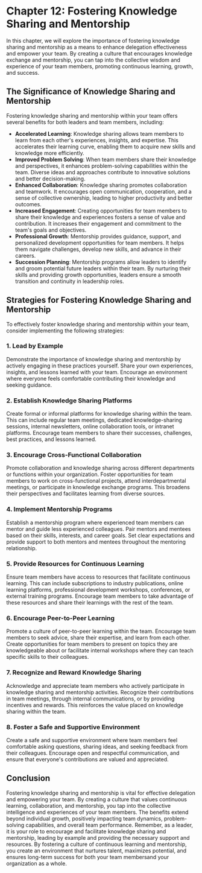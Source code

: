 Chapter 12: Fostering Knowledge Sharing and Mentorship
======================================================

In this chapter, we will explore the importance of fostering knowledge sharing and mentorship as a means to enhance delegation effectiveness and empower your team. By creating a culture that encourages knowledge exchange and mentorship, you can tap into the collective wisdom and experience of your team members, promoting continuous learning, growth, and success.

The Significance of Knowledge Sharing and Mentorship
----------------------------------------------------

Fostering knowledge sharing and mentorship within your team offers several benefits for both leaders and team members, including:

* **Accelerated Learning**: Knowledge sharing allows team members to learn from each other's experiences, insights, and expertise. This accelerates their learning curve, enabling them to acquire new skills and knowledge more efficiently.
* **Improved Problem Solving**: When team members share their knowledge and perspectives, it enhances problem-solving capabilities within the team. Diverse ideas and approaches contribute to innovative solutions and better decision-making.
* **Enhanced Collaboration**: Knowledge sharing promotes collaboration and teamwork. It encourages open communication, cooperation, and a sense of collective ownership, leading to higher productivity and better outcomes.
* **Increased Engagement**: Creating opportunities for team members to share their knowledge and experiences fosters a sense of value and contribution. It increases their engagement and commitment to the team's goals and objectives.
* **Professional Growth**: Mentorship provides guidance, support, and personalized development opportunities for team members. It helps them navigate challenges, develop new skills, and advance in their careers.
* **Succession Planning**: Mentorship programs allow leaders to identify and groom potential future leaders within their team. By nurturing their skills and providing growth opportunities, leaders ensure a smooth transition and continuity in leadership roles.

Strategies for Fostering Knowledge Sharing and Mentorship
---------------------------------------------------------

To effectively foster knowledge sharing and mentorship within your team, consider implementing the following strategies:

### 1. Lead by Example

Demonstrate the importance of knowledge sharing and mentorship by actively engaging in these practices yourself. Share your own experiences, insights, and lessons learned with your team. Encourage an environment where everyone feels comfortable contributing their knowledge and seeking guidance.

### 2. Establish Knowledge Sharing Platforms

Create formal or informal platforms for knowledge sharing within the team. This can include regular team meetings, dedicated knowledge-sharing sessions, internal newsletters, online collaboration tools, or intranet platforms. Encourage team members to share their successes, challenges, best practices, and lessons learned.

### 3. Encourage Cross-Functional Collaboration

Promote collaboration and knowledge sharing across different departments or functions within your organization. Foster opportunities for team members to work on cross-functional projects, attend interdepartmental meetings, or participate in knowledge exchange programs. This broadens their perspectives and facilitates learning from diverse sources.

### 4. Implement Mentorship Programs

Establish a mentorship program where experienced team members can mentor and guide less experienced colleagues. Pair mentors and mentees based on their skills, interests, and career goals. Set clear expectations and provide support to both mentors and mentees throughout the mentoring relationship.

### 5. Provide Resources for Continuous Learning

Ensure team members have access to resources that facilitate continuous learning. This can include subscriptions to industry publications, online learning platforms, professional development workshops, conferences, or external training programs. Encourage team members to take advantage of these resources and share their learnings with the rest of the team.

### 6. Encourage Peer-to-Peer Learning

Promote a culture of peer-to-peer learning within the team. Encourage team members to seek advice, share their expertise, and learn from each other. Create opportunities for team members to present on topics they are knowledgeable about or facilitate internal workshops where they can teach specific skills to their colleagues.

### 7. Recognize and Reward Knowledge Sharing

Acknowledge and appreciate team members who actively participate in knowledge sharing and mentorship activities. Recognize their contributions in team meetings, through internal communications, or by providing incentives and rewards. This reinforces the value placed on knowledge sharing within the team.

### 8. Foster a Safe and Supportive Environment

Create a safe and supportive environment where team members feel comfortable asking questions, sharing ideas, and seeking feedback from their colleagues. Encourage open and respectful communication, and ensure that everyone's contributions are valued and appreciated.

Conclusion
----------

Fostering knowledge sharing and mentorship is vital for effective delegation and empowering your team. By creating a culture that values continuous learning, collaboration, and mentorship, you tap into the collective intelligence and experiences of your team members. The benefits extend beyond individual growth, positively impacting team dynamics, problem-solving capabilities, and overall team performance. Remember, as a leader, it is your role to encourage and facilitate knowledge sharing and mentorship, leading by example and providing the necessary support and resources. By fostering a culture of continuous learning and mentorship, you create an environment that nurtures talent, maximizes potential, and ensures long-term success for both your team membersand your organization as a whole.
